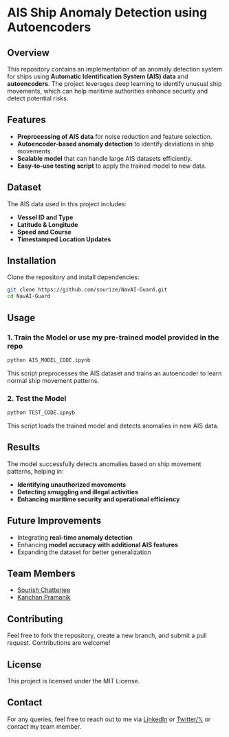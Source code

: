 # AIS Ship Anomaly Detection using Autoencoders

## Overview
This repository contains an implementation of an anomaly detection system for ships using **Automatic Identification System (AIS) data** and **autoencoders**. The project leverages deep learning to identify unusual ship movements, which can help maritime authorities enhance security and detect potential risks.

## Features
- **Preprocessing of AIS data** for noise reduction and feature selection.
- **Autoencoder-based anomaly detection** to identify deviations in ship movements.
- **Scalable model** that can handle large AIS datasets efficiently.
- **Easy-to-use testing script** to apply the trained model to new data.

## Dataset
The AIS data used in this project includes:
- **Vessel ID and Type**
- **Latitude & Longitude**
- **Speed and Course**
- **Timestamped Location Updates**

## Installation
Clone the repository and install dependencies:
```bash
git clone https://github.com/sourize/NavAI-Guard.git
cd NavAI-Guard
```

## Usage
### 1. Train the Model or use my pre-trained model provided in the repo
```python
python AIS_MODEL_CODE.ipynb
```
This script preprocesses the AIS dataset and trains an autoencoder to learn normal ship movement patterns.

### 2. Test the Model
```python
python TEST_CODE.ipnyb
```
This script loads the trained model and detects anomalies in new AIS data.

## Results
The model successfully detects anomalies based on ship movement patterns, helping in:
- **Identifying unauthorized movements**
- **Detecting smuggling and illegal activities**
- **Enhancing maritime security and operational efficiency**

## Future Improvements
- Integrating **real-time anomaly detection**
- Enhancing **model accuracy with additional AIS features**
- Expanding the dataset for better generalization

## Team Members
- [Sourish Chatterjee](https://www.linkedin.com/in/sourish-chatterjee)
- [Kanchan Pramanik](https://www.linkedin.com/in/kanchan2003/)

## Contributing
Feel free to fork the repository, create a new branch, and submit a pull request. Contributions are welcome!

## License
This project is licensed under the MIT License.

## Contact
For any queries, feel free to reach out to me via [LinkedIn](https://www.linkedin.com/in/sourish-chatterjee) or [Twitter/𝕏](https://x.com/sourize_) or contact my team member.


